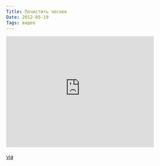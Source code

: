 ```yaml
---
Title: Почистить чеснок
Date: 2012-05-19
Tags: видео
---
```


<div class="text"><iframe src="http://player.vimeo.com/video/29605182" width="400" height="300" frameborder="0" webkitallowfullscreen="webkitallowfullscreen" mozallowfullscreen="mozallowfullscreen" allowfullscreen="allowfullscreen"></iframe><br /><br />
<a href="http://mi3ch.livejournal.com/2093730.html">via</a></div>